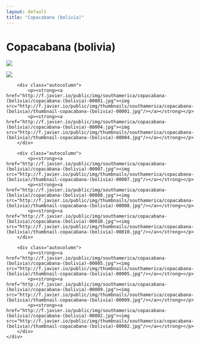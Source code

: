 ```yaml
---
layout: default
title: "Copacabana (bolivia)"
---
```


<h1 class="page" style="padding-left:0%;">Copacabana (bolivia)</h1>
<div class="page">
    <div class="autowide">
        <div class="autocolumn">
            <p><strong><a href="http://f.javier.io/public/img/southamerica/copacabana-(bolivia)/copacabana-(bolivia)-00006.jpg"><img src="http://f.javier.io/public/img/thumbnails/southamerica/copacabana-(bolivia)/thumbnail-copacabana-(bolivia)-00006.jpg"/></a></strong></p>
            <p><strong><a href="http://f.javier.io/public/img/southamerica/copacabana-(bolivia)/copacabana-(bolivia)-00003.jpg"><img src="http://f.javier.io/public/img/thumbnails/southamerica/copacabana-(bolivia)/thumbnail-copacabana-(bolivia)-00003.jpg"/></a></strong></p>
        </div>

        <div class="autocolumn">
            <p><strong><a href="http://f.javier.io/public/img/southamerica/copacabana-(bolivia)/copacabana-(bolivia)-00001.jpg"><img src="http://f.javier.io/public/img/thumbnails/southamerica/copacabana-(bolivia)/thumbnail-copacabana-(bolivia)-00001.jpg"/></a></strong></p>
            <p><strong><a href="http://f.javier.io/public/img/southamerica/copacabana-(bolivia)/copacabana-(bolivia)-00004.jpg"><img src="http://f.javier.io/public/img/thumbnails/southamerica/copacabana-(bolivia)/thumbnail-copacabana-(bolivia)-00004.jpg"/></a></strong></p>
        </div>

        <div class="autocolumn">
            <p><strong><a href="http://f.javier.io/public/img/southamerica/copacabana-(bolivia)/copacabana-(bolivia)-00007.jpg"><img src="http://f.javier.io/public/img/thumbnails/southamerica/copacabana-(bolivia)/thumbnail-copacabana-(bolivia)-00007.jpg"/></a></strong></p>
            <p><strong><a href="http://f.javier.io/public/img/southamerica/copacabana-(bolivia)/copacabana-(bolivia)-00008.jpg"><img src="http://f.javier.io/public/img/thumbnails/southamerica/copacabana-(bolivia)/thumbnail-copacabana-(bolivia)-00008.jpg"/></a></strong></p>
            <p><strong><a href="http://f.javier.io/public/img/southamerica/copacabana-(bolivia)/copacabana-(bolivia)-00010.jpg"><img src="http://f.javier.io/public/img/thumbnails/southamerica/copacabana-(bolivia)/thumbnail-copacabana-(bolivia)-00010.jpg"/></a></strong></p>
        </div>

        <div class="autocolumn">
            <p><strong><a href="http://f.javier.io/public/img/southamerica/copacabana-(bolivia)/copacabana-(bolivia)-00005.jpg"><img src="http://f.javier.io/public/img/thumbnails/southamerica/copacabana-(bolivia)/thumbnail-copacabana-(bolivia)-00005.jpg"/></a></strong></p>
            <p><strong><a href="http://f.javier.io/public/img/southamerica/copacabana-(bolivia)/copacabana-(bolivia)-00009.jpg"><img src="http://f.javier.io/public/img/thumbnails/southamerica/copacabana-(bolivia)/thumbnail-copacabana-(bolivia)-00009.jpg"/></a></strong></p>
            <p><strong><a href="http://f.javier.io/public/img/southamerica/copacabana-(bolivia)/copacabana-(bolivia)-00002.jpg"><img src="http://f.javier.io/public/img/thumbnails/southamerica/copacabana-(bolivia)/thumbnail-copacabana-(bolivia)-00002.jpg"/></a></strong></p>
        </div>
    </div>
</div>
